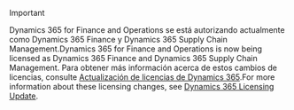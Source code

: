 > [!IMPORTANT]
> <span data-ttu-id="4a952-101">Dynamics 365 for Finance and Operations se está autorizando actualmente como Dynamics 365 Finance y Dynamics 365 Supply Chain Management.</span><span class="sxs-lookup"><span data-stu-id="4a952-101">Dynamics 365 for Finance and Operations is now being licensed as Dynamics 365 Finance and Dynamics 365 Supply Chain Management.</span></span> <span data-ttu-id="4a952-102">Para obtener más información acerca de estos cambios de licencias, consulte [Actualización de licencias de Dynamics 365](https://docs.microsoft.com/dynamics365/licensing/update).</span><span class="sxs-lookup"><span data-stu-id="4a952-102">For more information about these licensing changes, see [Dynamics 365 Licensing Update](https://docs.microsoft.com/dynamics365/licensing/update).</span></span>
